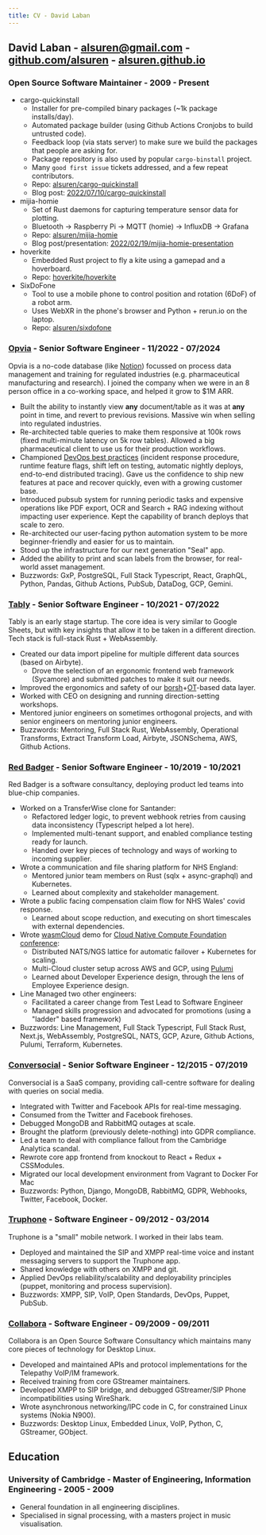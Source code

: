 ```yaml
---
title: CV - David Laban
---
```


## David Laban - [alsuren@gmail.com](mailto:alsuren@gmail.com) - [github.com/alsuren](https://github.com/alsuren) - [alsuren.github.io](https://alsuren.github.com)

### Open Source Software Maintainer - 2009 - Present

* cargo-quickinstall
    * Installer for pre-compiled binary packages (~1k package installs/day).
    * Automated package builder (using Github Actions Cronjobs to build untrusted code).
    * Feedback loop (via stats server) to make sure we build the packages that people are asking for.
    * Package repository is also used by popular `cargo-binstall` project.
    * Many `good first issue` tickets addressed, and a few repeat contributors.
    * Repo: [alsuren/cargo-quickinstall](https://github.com/alsuren/cargo-quickinstall)
    * Blog post: [2022/07/10/cargo-quickinstall](https://alsuren.github.io/2022/07/10/cargo-quickinstall.html)
* mijia-homie
    * Set of Rust daemons for capturing temperature sensor data for plotting.
    * Bluetooth -> Raspberry Pi -> MQTT (homie) -> InfluxDB -> Grafana
    * Repo: [alsuren/mijia-homie](https://github.com/alsuren/mijia-homie)
    * Blog post/presentation: [2022/02/19/mijia-homie-presentation](https://alsuren.github.io/2022/02/19/mijia-homie-presentation.html)
* hoverkite
    * Embedded Rust project to fly a kite using a gamepad and a hoverboard.
    * Repo: [hoverkite/hoverkite](https://github.com/hoverkite/hoverkite)
* SixDoFone
    * Tool to use a mobile phone to control position and rotation (6DoF) of a robot arm.
    * Uses WebXR in the phone's browser and Python + rerun.io on the laptop.
    * Repo: [alsuren/sixdofone](https://github.com/alsuren/sixdofone)


### [Opvia](https://opvia.io) - Senior Software Engineer - 11/2022 - 07/2024

Opvia is a no-code database (like [Notion](https://www.notion.so)) focussed on process data management and training for regulated industries (e.g. pharmaceutical manufacturing and research). I joined the company when we were in an 8 person office in a co-working space, and helped it grow to $1M ARR.

* Built the ability to instantly view **any** document/table as it was at **any** point in time, and revert to previous revisions. Massive win when selling into regulated industries.
* Re-architected table queries to make them responsive at 100k rows (fixed multi-minute latency on 5k row tables). Allowed a big pharmaceutical client to use us for their production workflows.
* Championed [DevOps best practices](https://www.oreilly.com/library/view/accelerate/9781457191435/) (incident response procedure, runtime feature flags, shift left on testing, automatic nightly deploys, end-to-end distributed tracing). Gave us the confidence to ship new features at pace and recover quickly, even with a growing customer base.
* Introduced pubsub system for running periodic tasks and expensive operations like PDF export, OCR and Search + RAG indexing without impacting user experience. Kept the capability of branch deploys that scale to zero.
* Re-architected our user-facing python automation system to be more beginner-friendly and easier for us to maintain.
* Stood up the infrastructure for our next generation "Seal" app.
* Added the ability to print and scan labels from the browser, for real-world asset management.
* Buzzwords: GxP, PostgreSQL, Full Stack Typescript, React, GraphQL, Python, Pandas, Github Actions, PubSub, DataDog, GCP, Gemini.



### [Tably](https://tably.com) - Senior Software Engineer - 10/2021 - 07/2022

Tably is an early stage startup. The core idea is very similar to Google Sheets, but with key insights that allow it to be taken in a different direction. Tech stack is full-stack Rust + WebAssembly.

* Created our data import pipeline for multiple different data sources (based on Airbyte).
  * Drove the selection of an ergonomic frontend web framework (Sycamore) and submitted patches to make it suit our needs.
* Improved the ergonomics and safety of our [borsh](https://borsh.io/)+[OT](https://en.wikipedia.org/wiki/Operational_transformation)-based data layer.
* Worked with CEO on designing and running direction-setting workshops.
* Mentored junior engineers on sometimes orthogonal projects, and with senior engineers on mentoring junior engineers.
* Buzzwords: Mentoring, Full Stack Rust, WebAssembly, Operational Transforms, Extract Transform Load, Airbyte, JSONSchema, AWS, Github Actions.

### [Red Badger](https://red-badger.com) - Senior Software Engineer - 10/2019 - 10/2021

Red Badger is a software consultancy, deploying product led teams into blue-chip companies.

* Worked on a TransferWise clone for Santander:
  * Refactored ledger logic, to prevent webhook retries from causing data inconsistency (Typescript helped a lot here).
  * Implemented multi-tenant support, and enabled compliance testing ready for launch.
  * Handed over key pieces of technology and ways of working to incoming supplier.
* Wrote a communication and file sharing platform for NHS England:
  * Mentored junior team members on Rust (sqlx + async-graphql) and Kubernetes.
  * Learned about complexity and stakeholder management.
* Wrote a public facing compensation claim flow for NHS Wales' covid response.
  * Learned about scope reduction, and executing on short timescales with external dependencies.
* Wrote [wasmCloud](https://wasmcloud.dev/) demo for [Cloud Native Compute Foundation conference](https://www.youtube.com/watch?v=krbx09oJ2Q8):
  * Distributed NATS/NGS lattice for automatic failover + Kubernetes for scaling.
  * Multi-Cloud cluster setup across AWS and GCP, using [Pulumi](https://www.pulumi.com/)
  * Learned about Developer Experience design, through the lens of Employee Experience design.
* Line Managed two other engineers:
  * Facilitated a career change from Test Lead to Software Engineer
  * Managed skills progression and advocated for promotions (using a "ladder" based framework)
* Buzzwords: Line Management, Full Stack Typescript, Full Stack Rust, Next.js, WebAssembly, PostgreSQL, NATS, GCP, Azure, Github Actions, Pulumi, Terraform, Kubernetes.

### [Conversocial](https://conversocial.com) - Senior Software Engineer - 12/2015 - 07/2019

Conversocial is a SaaS company, providing call-centre software for dealing with queries on social media.

* Integrated with Twitter and Facebook APIs for real-time messaging.
* Consumed from the Twitter and Facebook firehoses.
* Debugged MongoDB and RabbitMQ outages at scale.
* Brought the platform (previously delete-nothing) into GDPR compliance.
* Led a team to deal with compliance fallout from the Cambridge Analytica scandal.
* Rewrote core app frontend from knockout to React + Redux + CSSModules.
* Migrated our local development environment from Vagrant to Docker For Mac
* Buzzwords: Python, Django, MongoDB, RabbitMQ, GDPR, Webhooks, Twitter, Facebook, Docker.

### [Truphone](https://truphone.com) - Software Engineer - 09/2012 - 03/2014

Truphone is a "small" mobile network. I worked in their labs team.

* Deployed and maintained the SIP and XMPP real-time voice and instant messaging servers to support the Truphone app.
* Shared knowledge with others on XMPP and git.
* Applied DevOps reliability/scalability and deployability principles (puppet, monitoring and process supervision).
* Buzzwords: XMPP, SIP, VoIP, Open Standards, DevOps, Puppet, PubSub.

### [Collabora](https://collabora.com) - Software Engineer - 09/2009 - 09/2011

Collabora is an Open Source Software Consultancy which maintains many core pieces of technology for Desktop Linux.

* Developed and maintained APIs and protocol implementations for the Telepathy VoIP/IM framework.
* Received training from core GStreamer maintainers.
* Developed XMPP to SIP bridge, and debugged GStreamer/SIP Phone incompatibilities using WireShark.
* Wrote asynchronous networking/IPC code in C, for constrained Linux systems (Nokia N900).
* Buzzwords: Desktop Linux, Embedded Linux, VoIP, Python, C, GStreamer, GObject.


## Education

### University of Cambridge - Master of Engineering, Information Engineering - 2005 - 2009

* General foundation in all engineering disciplines.
* Specialised in signal processing, with a masters project in music visualisation.
